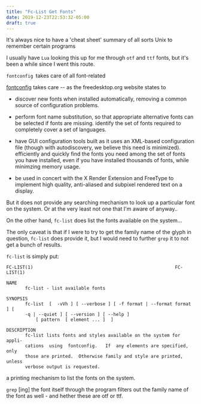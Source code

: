 ```yaml
---
title: "Fc-List Get Fonts"
date: 2019-12-23T22:53:32-05:00
draft: true
---
```



It's always nice to have a 'cheat sheet' summary of all sorts Unix to remember certain programs 

I usually have `Lua` looking this up for me through `otf` and `ttf` fonts, but it's been a while since I went this route.

`fontconfig `takes care of all font-related 


<a href="https://www.freedesktop.org/wiki/Software/fontconfig/" target="_blank">fontconfig</a> takes care -- as the freedesktop.org website states to 

* discover new fonts when installed automatically, removing a common source of configuration problems.

* perform font name substitution, so that appropriate alternative fonts can be selected if fonts are missing.
identify the set of fonts required to completely cover a set of languages.

* have GUI configuration tools built as it uses an XML-based configuration file (though with autodiscovery, we believe this need is minimized).
efficiently and quickly find the fonts you need among the set of fonts you have installed, even if you have installed thousands of fonts, while minimzing memory usage.
*  be used in concert with the X Render Extension and FreeType to implement high quality, anti-aliased and subpixel rendered text on a display.

But it does not provide any searching mechanism to look up a particular font on the system. Or at the very least not one that I'm aware of anyway..

On the other hand, `fc-list` does list the fonts available on the system...

The only caveat is that if I were to try to get the family name of the glyph in question, `fc-list` does provide it, but I would need to further `grep` it to not get a bunch of results.

`fc-list` is simply put:

```
FC-LIST(1)                                                     FC-LIST(1)

NAME
       fc-list - list available fonts

SYNOPSIS
       fc-list  [  -vVh ] [ --verbose ] [ -f format | --format format ] [
       -q | --quiet ] [ --version ] [ --help ]
           [ pattern  [ element ... ]  ]

DESCRIPTION
       fc-list lists fonts and styles available on the system for  appli‐
       cations  using  fontconfig.   If  any elements are specified, only
       those are printed.  Otherwise family and style are printed, unless
       verbose output is requested.
```

a printing mechanism to list the fonts on the system.

`grep` [ing] the font itself through the program filters out the family name of the font as well - and hether these are otf or ttf.
